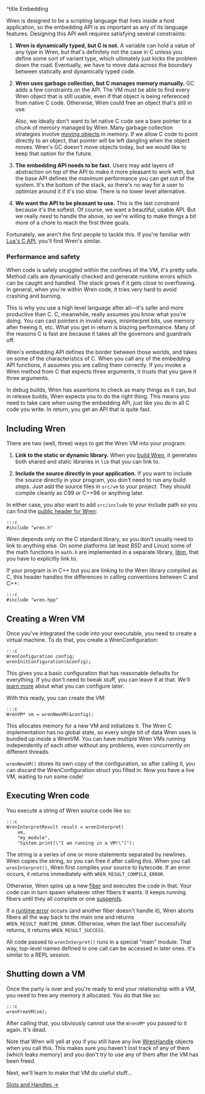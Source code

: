 ^title Embedding

Wren is designed to be a scripting language that lives inside a host
application, so the embedding API is as important as any of its language
features. Designing this API well requires satisfying several constraints:

1. **Wren is dynamically typed, but C is not.** A variable can hold a value of
   any type in Wren, but that's definitely not the case in C unless you define
   some sort of variant type, which ultimately just kicks the problem down the
   road. Eventually, we have to move data across the boundary between statically and dynamically typed code.

2. **Wren uses garbage collection, but C manages memory manually.** GC adds a
   few constraints on the API. The VM must be able to find every Wren object
   that is still usable, even if that object is being referenced from native C
   code. Otherwise, Wren could free an object that's still in use.

    Also, we ideally don't want to let native C code see a bare pointer to a
    chunk of memory managed by Wren. Many garbage collection strategies involve
    [moving objects][] in memory. If we allow C code to point directly to an
    object, that pointer will be left dangling when the object moves. Wren's GC
    doesn't move objects today, but we would like to keep that option for the
    future.

3. **The embedding API needs to be fast.** Users may add layers of abstraction
   on top of the API to make it more pleasant to work with, but the base API
   defines the *maximum* performance you can get out of the system. It's the
   bottom of the stack, so there's no way for a user to optimize around it if
   it's too slow. There is no lower level alternative.

4. **We want the API to be pleasant to use.** This is the last constraint
   because it's the softest. Of course, we want a beautiful, usable API. But we
   really *need* to handle the above, so we're willing to make things a bit more
   of a chore to reach the first three goals.

[moving objects]: https://en.wikipedia.org/wiki/Tracing_garbage_collection#Copying_vs._mark-and-sweep_vs._mark-and-don.27t-sweep

Fortunately, we aren't the first people to tackle this. If you're familiar with
[Lua's C API][lua], you'll find Wren's similar.

[lua]: https://www.lua.org/pil/24.html

### Performance and safety

When code is safely snuggled within the confines of the VM, it's pretty safe.
Method calls are dynamically checked and generate runtime errors which can be
caught and handled. The stack grows if it gets close to overflowing. In general,
when you're within Wren code, it tries very hard to avoid crashing and burning.

This is why you use a high level language after all&mdash;it's safer and more
productive than C. C, meanwhile, really assumes you know what you're doing. You
can cast pointers in invalid ways, misinterpret bits, use memory after freeing
it, etc. What you get in return is blazing performance. Many of the reasons C is
fast are because it takes all the governors and guardrails off.

Wren's embedding API defines the border between those worlds, and takes on some
of the characteristics of C. When you call any of the embedding API functions,
it assumes you are calling them correctly. If you invoke a Wren method from C
that expects three arguments, it trusts that you gave it three arguments.

In debug builds, Wren has assertions to check as many things as it can, but in
release builds, Wren expects you to do the right thing. This means you need to
take care when using the embedding API, just like you do in all C code you
write. In return, you get an API that is quite fast.

## Including Wren

There are two (well, three) ways to get the Wren VM into your program:

1.  **Link to the static or dynamic library.** When you [build Wren][build], it
    generates both shared and static libraries in `lib` that you can link to.

2.  **Include the source directly in your application.** If you want to include
    the source directly in your program, you don't need to run any build steps.
    Just add the source files in `src/vm` to your project. They should compile
    cleanly as C99 or C++98 or anything later.

[build]: ../getting-started.html

In either case, you also want to add `src/include` to your include path so you
can find the [public header for Wren][wren.h]:

[wren.h]: https://github.com/wren-lang/wren/blob/master/src/include/wren.h

    :::c
    #include "wren.h"

Wren depends only on the C standard library, so you don't usually need to link
to anything else. On some platforms (at least BSD and Linux) some of the math
functions in `math.h` are implemented in a separate library, [libm][], that you
have to explicitly link to.

[libm]: https://en.wikipedia.org/wiki/C_mathematical_functions#libm

If your program is in C++ but you are linking to the Wren library compiled as C,
this header handles the differences in calling conventions between C and C++:

    :::c
    #include "wren.hpp"

## Creating a Wren VM

Once you've integrated the code into your executable, you need to create a
virtual machine. To do that, you create a WrenConfiguration:

    :::c
    WrenConfiguration config;
    wrenInitConfiguration(&config);

This gives you a basic configuration that has reasonable defaults for
everything. If you don't need to tweak stuff, you can leave it at that. We'll
[learn more][configuration] about what you can configure later.

[configuration]: configuring-the-vm.html

With this ready, you can create the VM:

    :::c
    WrenVM* vm = wrenNewVM(&config);

This allocates memory for a new VM and initializes it. The Wren C implementation
has no global state, so every single bit of data Wren uses is bundled up inside
a WrenVM. You can have multiple Wren VMs running independently of each other
without any problems, even concurrently on different threads.

`wrenNewVM()` stores its own copy of the configuration, so after calling it, you
can discard the WrenConfiguration struct you filled in. Now you have a live
VM, waiting to run some code!

## Executing Wren code

You execute a string of Wren source code like so:

    :::c
    WrenInterpretResult result = wrenInterpret(
        vm,
        "my_module",
        "System.print(\"I am running in a VM!\")");

The string is a series of one or more statements separated by newlines. Wren
copies the string, so you can free it after calling this. When you call
`wrenInterpret()`, Wren first compiles your source to bytecode. If an error
occurs, it returns immediately with `WREN_RESULT_COMPILE_ERROR`.

Otherwise, Wren spins up a new [fiber][] and executes the code in that. Your
code can in turn spawn whatever other fibers it wants. It keeps running fibers
until they all complete or one [suspends].

[fiber]: ../concurrency.html
[suspends]: ../modules/core/fiber.html#fiber.suspend()

If a [runtime error][] occurs (and another fiber doesn't handle it), Wren aborts
fibers all the way back to the main one and returns `WREN_RESULT_RUNTIME_ERROR`.
Otherwise, when the last fiber successfully returns, it returns
`WREN_RESULT_SUCCESS`.

[runtime error]: ../error-handling.html

All code passed to `wrenInterpret()` runs in a special "main" module. That way,
top-level names defined in one call can be accessed in later ones. It's similar
to a REPL session.

## Shutting down a VM

Once the party is over and you're ready to end your relationship with a VM, you
need to free any memory it allocated. You do that like so:

    :::c
    wrenFreeVM(vm);

After calling that, you obviously cannot use the `WrenVM*` you passed to it
again. It's dead.

Note that Wren will yell at you if you still have any live [WrenHandle][handle]
objects when you call this. This makes sure you haven't lost track of any of
them (which leaks memory) and you don't try to use any of them after the VM has
been freed.

[handle]: slots-and-handles.html#handles

Next, we'll learn to make that VM do useful stuff...

<a class="right" href="slots-and-handles.html">Slots and Handles &rarr;</a>
